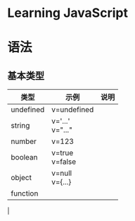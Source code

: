 # **Learning JavaScript**

语法
==
## 基本类型
|类型|示例|说明
|--|--|--|
|undefined|v=undefined|
|string| v='...' <br> v="..."  |
|number|v=123|
|boolean|v=true <br> v=false|
|object|v=null <br>v={...}<br>|
|function||
|

